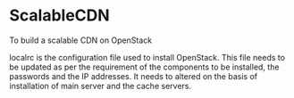 ScalableCDN
===========

To build a scalable CDN on OpenStack

localrc is the configuration file used to install OpenStack. This file needs to be updated as per the requirement of 
the components to be installed, the passwords and the IP addresses. It needs to altered on the basis of installation 
of main server and the cache servers.
